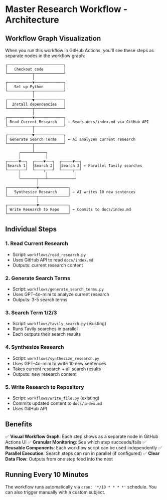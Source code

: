 # Master Research Workflow - Architecture

## Workflow Graph Visualization

When you run this workflow in GitHub Actions, you'll see these steps as separate nodes in the workflow graph:

```
┌─────────────────────────┐
│   Checkout code         │
└───────────┬─────────────┘
            │
┌───────────▼─────────────┐
│   Set up Python         │
└───────────┬─────────────┘
            │
┌───────────▼─────────────┐
│  Install dependencies   │
└───────────┬─────────────┘
            │
┌───────────▼─────────────┐
│ Read Current Research   │ ← Reads docs/index.md via GitHub API
└───────────┬─────────────┘
            │
┌───────────▼─────────────┐
│ Generate Search Terms   │ ← AI analyzes current research
└───────────┬─────────────┘
            │
      ┌─────┴─────┐
      │           │
┌─────▼──┐  ┌────▼───┐  ┌─────▼──┐
│Search 1│  │Search 2│  │Search 3│ ← Parallel Tavily searches
└─────┬──┘  └────┬───┘  └─────┬──┘
      │           │            │
      └───────┬───┴────────────┘
              │
┌─────────────▼─────────────┐
│   Synthesize Research     │ ← AI writes 10 new sentences
└─────────────┬─────────────┘
              │
┌─────────────▼─────────────┐
│ Write Research to Repo    │ ← Commits to docs/index.md
└───────────────────────────┘
```

## Individual Steps

### 1. **Read Current Research**
- Script: `workflows/read_research.py`
- Uses GitHub API to read `docs/index.md`
- Outputs: current research content

### 2. **Generate Search Terms**
- Script: `workflows/generate_search_terms.py`
- Uses GPT-4o-mini to analyze current research
- Outputs: 3-5 search terms

### 3. **Search Term 1/2/3**
- Script: `workflows/tavily_search.py` (existing)
- Runs Tavily searches in parallel
- Each outputs their search results

### 4. **Synthesize Research**
- Script: `workflows/synthesize_research.py`
- Uses GPT-4o-mini to write 10 new sentences
- Takes current research + all search results
- Outputs: new research content

### 5. **Write Research to Repository**
- Script: `workflows/write_file.py` (existing)
- Commits updated content to `docs/index.md`
- Uses GitHub API

## Benefits

✅ **Visual Workflow Graph**: Each step shows as a separate node in GitHub Actions UI
✅ **Granular Monitoring**: See which step succeeds/fails
✅ **Reusable Components**: Each workflow script can be used independently
✅ **Parallel Execution**: Search steps can run in parallel (if configured)
✅ **Clear Data Flow**: Outputs from one step feed into the next

## Running Every 10 Minutes

The workflow runs automatically via `cron: '*/10 * * * *'` schedule.
You can also trigger manually with a custom subject.
